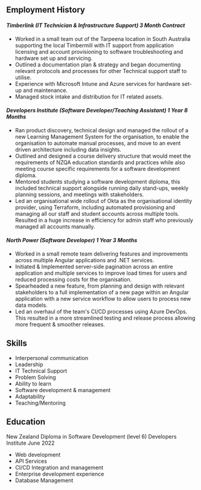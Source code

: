 ## Employment History
#### *Timberlink (IT Technician & Infrastructure Support) 3 Month Contract*
- Worked in a small team out of the Tarpeena location in South Australia supporting the local Timbermill with IT support
from application licensing and account provisioning to software troubleshooting and hardware set up and servicing.
- Outlined a documentation plan & strategy and began documenting relevant protocols and processes for other Technical
support staff to utilise.
- Experience with Microsoft Intune and Azure services for hardware set-up and maintenance.
- Managed stock intake and distribution for IT related assets.

#### *Developers Institute (Software Developer/Teaching Assistant) 1 Year 8 Months*
- Ran product discovery, technical design and managed the rollout of a new Learning Management System for the
organisation, to enable the organisation to automate manual processes, and move to an event driven architecture
including data insights.
- Outlined and designed a course delivery structure that would meet the requirements of NZQA education standards and
practices while also meeting course specific requirements for a software development diploma.
- Mentored students studying a software development diploma, this included technical support alongside running daily
stand-ups, weekly planning sessions, and meetings with stakeholders.
- Led an organisational wide rollout of Okta as the organisational identity provider, using Terraform, including automated
provisioning and managing all our staff and student accounts across multiple tools. Resulted in a huge increase in
efficiency for admin staff who previously managed all accounts manually.

#### *North Power (Software Developer) 1 Year 3 Months*
- Worked in a small remote team delivering features and improvements across multiple Angular applications and .NET
services.
- Initiated & Implemented server-side pagination across an entire application and multiple services to improve load times for
users and reduced processing costs for the organisation.
- Spearheaded a new feature, from planning and design with relevant stakeholders to a full implementation of a new page
within an Angular application with a new service workflow to allow users to process new data models.
- Led an overhaul of the team's CI/CD processes using Azure DevOps. This resulted in a more streamlined testing and
release process allowing more frequent & smoother releases.

## Skills
- Interpersonal communication 
- Leadership 
- IT Technical Support
- Problem Solving 
- Ability to learn 
- Software development & management
- Adaptability 
- Teaching/Mentoring

## Education
New Zealand Diploma in Software Development (level 6) Developers Institute June 2022
- Web development 
- API Services
- CI/CD Integration and management 
- Enterprise development experience
- Database Management